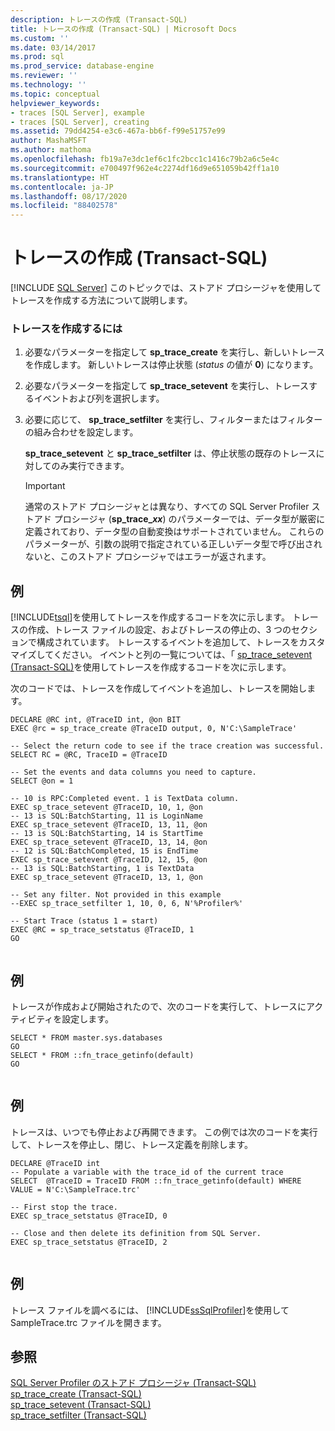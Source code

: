 ```yaml
---
description: トレースの作成 (Transact-SQL)
title: トレースの作成 (Transact-SQL) | Microsoft Docs
ms.custom: ''
ms.date: 03/14/2017
ms.prod: sql
ms.prod_service: database-engine
ms.reviewer: ''
ms.technology: ''
ms.topic: conceptual
helpviewer_keywords:
- traces [SQL Server], example
- traces [SQL Server], creating
ms.assetid: 79dd4254-e3c6-467a-bb6f-f99e51757e99
author: MashaMSFT
ms.author: mathoma
ms.openlocfilehash: fb19a7e3dc1ef6c1fc2bcc1c1416c79b2a6c5e4c
ms.sourcegitcommit: e700497f962e4c2274df16d9e651059b42ff1a10
ms.translationtype: HT
ms.contentlocale: ja-JP
ms.lasthandoff: 08/17/2020
ms.locfileid: "88402578"
---
```

# <a name="create-a-trace-transact-sql"></a>トレースの作成 (Transact-SQL)
 [!INCLUDE [SQL Server](../../includes/applies-to-version/sqlserver.md)]
  このトピックでは、ストアド プロシージャを使用してトレースを作成する方法について説明します。  
  
### <a name="to-create-a-trace"></a>トレースを作成するには  
  
1.  必要なパラメーターを指定して **sp_trace_create** を実行し、新しいトレースを作成します。 新しいトレースは停止状態 (*status* の値が **0**) になります。  
  
2.  必要なパラメーターを指定して **sp_trace_setevent** を実行し、トレースするイベントおよび列を選択します。  
  
3.  必要に応じて、 **sp_trace_setfilter** を実行し、フィルターまたはフィルターの組み合わせを設定します。  

     **sp_trace_setevent** と **sp_trace_setfilter** は、停止状態の既存のトレースに対してのみ実行できます。  
  
    > [!IMPORTANT]  
    >  通常のストアド プロシージャとは異なり、すべての SQL Server Profiler ストアド プロシージャ (<strong>sp_trace_*xx*</strong>) のパラメーターでは、データ型が厳密に定義されており、データ型の自動変換はサポートされていません。 これらのパラメーターが、引数の説明で指定されている正しいデータ型で呼び出されないと、このストアド プロシージャではエラーが返されます。  
  
## <a name="example"></a>例  
 [!INCLUDE[tsql](../../includes/tsql-md.md)]を使用してトレースを作成するコードを次に示します。 トレースの作成、トレース ファイルの設定、およびトレースの停止の、3 つのセクションで構成されています。 トレースするイベントを追加して、トレースをカスタマイズしてください。 イベントと列の一覧については、「 [sp_trace_setevent &#40;Transact-SQL&#41;](../../relational-databases/system-stored-procedures/sp-trace-setevent-transact-sql.md)を使用してトレースを作成するコードを次に示します。  
  
 次のコードでは、トレースを作成してイベントを追加し、トレースを開始します。  
  
```  
DECLARE @RC int, @TraceID int, @on BIT  
EXEC @rc = sp_trace_create @TraceID output, 0, N'C:\SampleTrace'  
  
-- Select the return code to see if the trace creation was successful.  
SELECT RC = @RC, TraceID = @TraceID  
  
-- Set the events and data columns you need to capture.  
SELECT @on = 1  
  
-- 10 is RPC:Completed event. 1 is TextData column.   
EXEC sp_trace_setevent @TraceID, 10, 1, @on   
-- 13 is SQL:BatchStarting, 11 is LoginName  
EXEC sp_trace_setevent @TraceID, 13, 11, @on   
-- 13 is SQL:BatchStarting, 14 is StartTime  
EXEC sp_trace_setevent @TraceID, 13, 14, @on   
-- 12 is SQL:BatchCompleted, 15 is EndTime  
EXEC sp_trace_setevent @TraceID, 12, 15, @on   
-- 13 is SQL:BatchStarting, 1 is TextData  
EXEC sp_trace_setevent @TraceID, 13, 1, @on   
  
-- Set any filter. Not provided in this example  
--EXEC sp_trace_setfilter 1, 10, 0, 6, N'%Profiler%'  
  
-- Start Trace (status 1 = start)  
EXEC @RC = sp_trace_setstatus @TraceID, 1  
GO  
  
```  
  
## <a name="example"></a>例  
 トレースが作成および開始されたので、次のコードを実行して、トレースにアクティビティを設定します。  
  
```  
SELECT * FROM master.sys.databases  
GO  
SELECT * FROM ::fn_trace_getinfo(default)  
GO  
  
```  
  
## <a name="example"></a>例  
 トレースは、いつでも停止および再開できます。 この例では次のコードを実行して、トレースを停止し、閉じ、トレース定義を削除します。  
  
```  
DECLARE @TraceID int  
-- Populate a variable with the trace_id of the current trace  
SELECT  @TraceID = TraceID FROM ::fn_trace_getinfo(default) WHERE VALUE = N'C:\SampleTrace.trc'  
  
-- First stop the trace.   
EXEC sp_trace_setstatus @TraceID, 0  
  
-- Close and then delete its definition from SQL Server.   
EXEC sp_trace_setstatus @TraceID, 2  
  
```  
  
## <a name="example"></a>例  
 トレース ファイルを調べるには、 [!INCLUDE[ssSqlProfiler](../../includes/sssqlprofiler-md.md)]を使用して SampleTrace.trc ファイルを開きます。  
  
## <a name="see-also"></a>参照  
 [SQL Server Profiler のストアド プロシージャ &#40;Transact-SQL&#41;](../../relational-databases/system-stored-procedures/sql-server-profiler-stored-procedures-transact-sql.md)   
 [sp_trace_create &#40;Transact-SQL&#41;](../../relational-databases/system-stored-procedures/sp-trace-create-transact-sql.md)   
 [sp_trace_setevent &#40;Transact-SQL&#41;](../../relational-databases/system-stored-procedures/sp-trace-setevent-transact-sql.md)   
 [sp_trace_setfilter &#40;Transact-SQL&#41;](../../relational-databases/system-stored-procedures/sp-trace-setfilter-transact-sql.md)  
  
  
